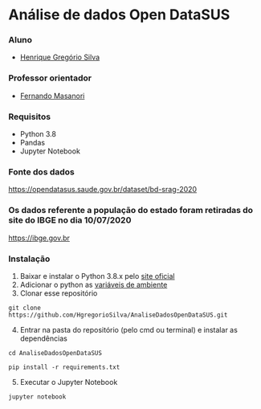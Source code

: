 
# Análise de dados Open DataSUS



### Aluno
- [Henrique Gregório Silva](https://github.com/HgregorioSilva)


### Professor orientador
- [Fernando Masanori](https://github.com/fmasanori)

### Requisitos
- Python 3.8
- Pandas
- Jupyter Notebook

### Fonte dos dados
https://opendatasus.saude.gov.br/dataset/bd-srag-2020

### Os dados referente a população do estado foram retiradas do site do IBGE no dia 10/07/2020
https://ibge.gov.br



### Instalação
1. Baixar e instalar o Python 3.8.x pelo [site oficial](https://www.python.org/downloads/)
2. Adicionar o python as [variáveis de ambiente](https://datatofish.com/add-python-to-windows-path/)
3. Clonar esse repositório 
```
git clone https://github.com/HgregorioSilva/AnaliseDadosOpenDataSUS.git
```
4. Entrar na pasta do repositório (pelo cmd ou terminal) e instalar as dependências
```
cd AnaliseDadosOpenDataSUS
```

```
pip install -r requirements.txt
```
5. Executar o Jupyter Notebook
```
jupyter notebook
```


